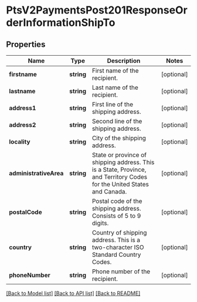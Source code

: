 # PtsV2PaymentsPost201ResponseOrderInformationShipTo

## Properties
Name | Type | Description | Notes
------------ | ------------- | ------------- | -------------
**firstname** | **string** | First name of the recipient. | [optional] 
**lastname** | **string** | Last name of the recipient. | [optional] 
**address1** | **string** | First line of the shipping address. | [optional] 
**address2** | **string** | Second line of the shipping address. | [optional] 
**locality** | **string** | City of the shipping address. | [optional] 
**administrativeArea** | **string** | State or province of shipping address. This is a State, Province, and Territory Codes for the United States and Canada. | [optional] 
**postalCode** | **string** | Postal code of the shipping address. Consists of 5 to 9 digits. | [optional] 
**country** | **string** | Country of shipping address. This is a two-character ISO Standard Country Codes. | [optional] 
**phoneNumber** | **string** | Phone number of the recipient. | [optional] 

[[Back to Model list]](../README.md#documentation-for-models) [[Back to API list]](../README.md#documentation-for-api-endpoints) [[Back to README]](../README.md)


